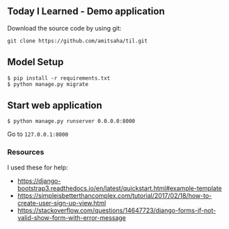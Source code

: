 ## Today I Learned - Demo application


Download the source code by using git:

```
git clone https://github.com/amitsaha/til.git
```

## Model Setup

```
$ pip install -r requirements.txt
$ python manage.py migrate
```

## Start web application

```
$ python manage.py runserver 0.0.0.0:8000
```

Go to `127.0.0.1:8000`

### Resources

I used these for help:

- https://django-bootstrap3.readthedocs.io/en/latest/quickstart.html#example-template
- https://simpleisbetterthancomplex.com/tutorial/2017/02/18/how-to-create-user-sign-up-view.html
- https://stackoverflow.com/questions/14647723/django-forms-if-not-valid-show-form-with-error-message
